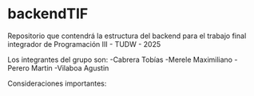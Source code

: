 # backendTIF
Repositorio que contendrá la estructura del backend para el trabajo final integrador de Programación III - TUDW - 2025

Los integrantes del grupo son:
-Cabrera Tobías
-Merele Maximiliano
-Perero Martin
-Vilaboa Agustin

Consideraciones importantes:
